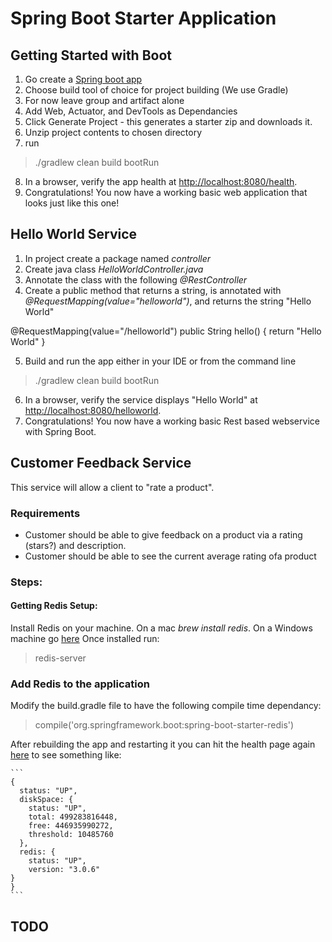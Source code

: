 # Spring Boot Starter Application

## Getting Started with Boot
1. Go create a [Spring boot app](http://start.spring.io)
2. Choose build tool of choice for project building (We use Gradle)
3. For now leave group and artifact alone
4. Add Web, Actuator, and DevTools as Dependancies
5. Click Generate Project - this generates a starter zip and downloads it.
6. Unzip project contents to chosen directory
7. run
>./gradlew clean build bootRun

8. In a browser,  verify the app health at [http://localhost:8080/health](http://localhost:8080/health).
9. Congratulations! You now have a working basic web application that looks just like this one!

## Hello World Service

1. In project create a package named *controller*
2. Create java class *HelloWorldController.java*
3. Annotate the class with the following *@RestController*
4. Create a public method that returns a string, is annotated with *@RequestMapping(value="helloworld")*, and returns the string "Hello World"

  @RequestMapping(value="/helloworld")
  public String hello() {
      return "Hello World"
  }

5. Build and run the app either in your IDE or from the command line
>./gradlew clean build bootRun
6. In a browser,  verify the service displays "Hello World" at [http://localhost:8080/helloworld](http://localhost:8080/helloworld).
7. Congratulations!  You now have a working basic Rest based webservice with Spring Boot.

## Customer Feedback Service
This service will allow a client to "rate a product".
### Requirements
* Customer should be able to give feedback on a product via a rating (stars?) and description.
* Customer should be able to see the current average rating ofa product
### Steps:
#### Getting Redis Setup:
Install Redis on your machine.
On a mac *brew install redis*.
On a Windows machine go [here](https://github.com/MSOpenTech/redis/releases)
Once installed run:

>redis-server

### Add Redis to the application
Modify the build.gradle file to have the following compile time dependancy:

>compile('org.springframework.boot:spring-boot-starter-redis')

After rebuilding the app and restarting it you can hit the health page again [here](http://localhost:8080/health) to see something like:

    ```
    {
      status: "UP",
      diskSpace: {
        status: "UP",
        total: 499283816448,
        free: 446935990272,
        threshold: 10485760
      },
      redis: {
        status: "UP",
        version: "3.0.6"
    }
    }
    ```

## TODO
